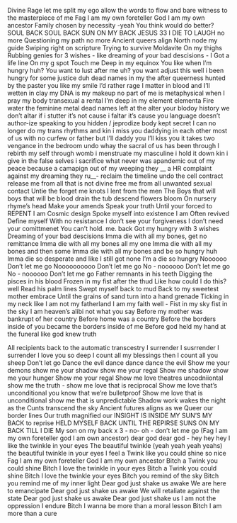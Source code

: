 ﻿Divine Rage
 let me split my ego allow the words to flow and bare witness
to the masterpiece of me
Fag I am my own foreteller
God I am my own ancestor
Family chosen by necessity -yeah 
You think would do better?
SOUL BACK
SOUL BACK 
SUN ON MY BACK
JESUS 33 
I DIE TO LAUGH no more
Questioning my path
no more 
Ancient queers align
North node my guide
Swiping right on scripture
Trying to survive
Moldavite
On my thighs
Rubbing genies 
for 3 wishes - like
dreaming of your bad descisions  - I 
Got a life line
On my g spot
Touch me
Deep in my equinox
You like when I’m hungry huh?
You want to lust after me uh?
you want adjust this well
 i been hungry for some justice duh
dead names in my the after
queerness hunted by the paster
you like my smile
I’d rather rage
I matter in blood and
I’ll wetten in clay
 my DNA is my makeup
no part of me is metaphysical
when I pray 
my body  transexual 
 a rental
I’m deep in my element
elementa
Fire water 
the feminine metal
dead names left at the  alter
your blodoy history we don’t altar
if i stutter it’s not cause i faltar
it’s cause you language doesn’t author-ize
 speaking to you hidden  / jeprodize body kept secret 
I can no longer do
my trans rhythms and kin  i miss you
daddying in each other
most of us with no curfew
or father
but I’ll daddy you I’ll kiss you
it takes two vengance in the bedroom undo whay
the sacral of us has been through 
I rebirth my self through womb
i menstruate my masculine i hold it down kin
i give in the false selves i sacrifice  what never was 
apandemic out of my peace because
a camapign out of my weeping they __
a HR complaint against my dreaming they ru__-
reclaim the timeline
undo the cell contract
release me from all that is not divine
free me from all unwanted sexual contact
Untie the forget me knots
I lent from the men
The Boys that will boys that will be blood
drain the tub
 descend 
flowers bloom
On nursery rhyme’s head
Make your amends
Speak your truth
Until your forced to
REPENT 
I am
Cosmic design
Spoke myself into existence
I am
Often revived
Define myself
With no resistance
I don’t see your forgiveness
I don’t need your comittmenet
You can’t hold. me. back
Got my hungry with 3 wishes
Dreaming of your bad descisions
Imma die with all my bones, get no remittance
Imma die with all my bones all my one
Imma die with all my bones and then some
Imma die with all my bones and be so hungry huh
Imma die so desperate and like I still got none
I’m a die so hungry 
Noooooo
Don’t let me go
Noooooooooo
Don’t let me go
No - noooooo
Don’t let me go
No - noooooo
Don’t let me go
Father remnants in his teeth
Digging the pisces in his blood
Frozen in my fist after the thud
Like how could I do this? well
Read his palm lines
Swept myself back to mud
Back to my sweetest mother embrace
Until the grains of sand turn into a hand grenade
Ticking in my neck like I am 
 not my fatherland I am my faith well - 
Fist in my sky fist in the sky I am heaven’s alibi not what you say
Before my mother was bankrupt of her country
Before home was a country
Before the borders inside of you became the borders inside of me
Before god held my hand at the funeral like god knew truth
 
All recipients back to the automatic transcestry
I surrender I susrrender I surrender
I love you so deep
I count all my blessings then I count all you sheep
Don’t let go
Dance the evil dance dance dance the evil
Show me your demons show me your shadow show me your regal
Show me shadow show me your hunger
Show me your regal
Show me love theatres uncodniiontal show me the truth - show me love that is reciprocal
Show me love that’s unconditional you know that we’re bulletproof
Show me love that is unconditional show me that is unpredictable
Shadow work wakes the night as the
Cunts transcend the sky
Ancient futures aligns as we
Queer our border lines
Our truth magnified our
INSIGHT IS INSIDE
MY SUN’S MY BACK to reprise 
HELD MYSELF BACK UNTIL THE REPIRSE
SUNS ON MY BACK TILL I DIE
My son on my back x 3 - no- oh - don’t let me go
(Fag I am my own foreteller god I am own ancestor)
dear god dear god - 
hey hey hey I like the twinkle in your eyes 
The beautiful twinkle (yeah yeah yeah yeahs) the beautiful twinkle in your eyes
I feel a Twink like you could shine so nice 
Fag I am my own foreteller
God I am my own ancestor
Bitch a Twink you could shine
Bitch I love the twinkle in your eyes
Bitch a Twink you could shine
Bitch I love the twinkle your eyes
Bitch you remind of the sky
Bitch you remind me of my inner light
Dear god just shake us awake
We are here to emancipate
Dear god just shake us awake
We will retaliate against the state
Dear god just shake us awake
Dear god just shake us
I am not the oppression I endure
Bitch I wanna be more than a moral lesson 
Bitch I am more than a cure